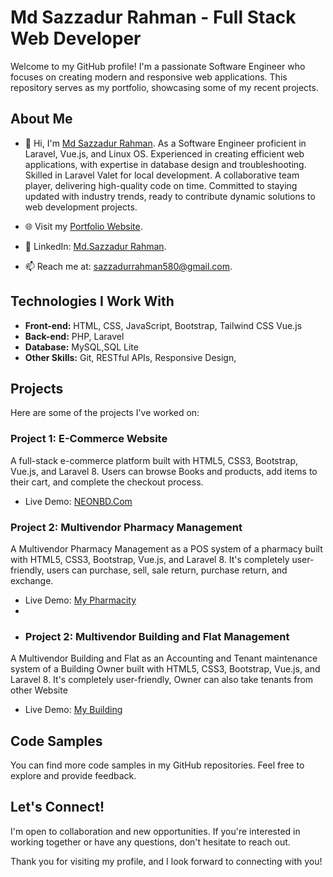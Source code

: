 # Md Sazzadur Rahman - Full Stack Web Developer

Welcome to my GitHub profile! I'm a passionate Software Engineer who focuses on creating modern and responsive web applications. This repository serves as my portfolio, showcasing some of my recent projects.

## About Me
- 👋 Hi, I'm [Md Sazzadur Rahman](https://itsoftrain.com/).
As a Software Engineer proficient in Laravel, Vue.js, and Linux OS. Experienced in creating efficient web applications, with expertise in database design and troubleshooting. Skilled in Laravel Valet for local development. A collaborative team player, delivering high-quality code on time. Committed to staying updated with industry trends, ready to contribute dynamic solutions to web development projects.

- 🌐 Visit my [Portfolio Website](https://itsoftrain.com/).
- 💼 LinkedIn: [Md.Sazzadur Rahman](https://www.linkedin.com/in/sazzadur-rahman-304296164/).
- 📫 Reach me at: [sazzadurrahman580@gmail.com](mailto:sazzadurrahman580@gmail.com).

## Technologies I Work With

- **Front-end:** HTML, CSS, JavaScript, Bootstrap, Tailwind CSS Vue.js
- **Back-end:** PHP, Laravel
- **Database:** MySQL,SQL Lite
- **Other Skills:** Git, RESTful APIs, Responsive Design,

## Projects

Here are some of the projects I've worked on:

### Project 1: E-Commerce Website
A full-stack e-commerce platform built with HTML5, CSS3, Bootstrap, Vue.js, and Laravel 8. Users can browse Books and products, add items to their cart, and complete the checkout process.

- Live Demo: [NEONBD.Com](https://neonbd.com/)

### Project 2: Multivendor Pharmacy Management
A Multivendor Pharmacy Management as a POS system of a pharmacy built with HTML5, CSS3, Bootstrap, Vue.js, and Laravel 8. It's completely user-friendly, users can purchase, sell, sale return, purchase return, and exchange.

- Live Demo: [My Pharmacity](http://pharmacy.amarlodge.com/)
- 
- ### Project 2: Multivendor Building and Flat Management
A Multivendor Building and Flat as an Accounting and Tenant maintenance system of a Building Owner built with HTML5, CSS3, Bootstrap, Vue.js, and Laravel 8. It's completely user-friendly, Owner can also take tenants from other Website

- Live Demo: [My Building](http://building.amarlodge.com/)

## Code Samples
You can find more code samples in my GitHub repositories. Feel free to explore and provide feedback.

## Let's Connect!
I'm open to collaboration and new opportunities. If you're interested in working together or have any questions, don't hesitate to reach out.

Thank you for visiting my profile, and I look forward to connecting with you!


